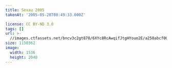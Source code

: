 ```yaml
---
title: Sexau 2005
takenAt: '2005-05-28T08:49:33.000Z'

license: CC BY-ND 3.0
tags: []
url: >-
  //images.ctfassets.net/bncv3c2gt878/6XYc8RcAwqifJtgHYouo2E/a250abcf003895649e0c8521d0c994b9/sexau-2005_4560325344_o
size: 1150362
image:
  width: 1536
  height: 2048
---
```

